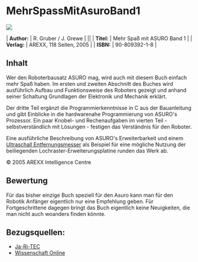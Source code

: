 # MehrSpassMitAsuroBand1

![][1]



| **Author:** | R. Gruber / J. Grewe      |
||
| **Titel:**  | Mehr Spaß mit ASURO Band 1 |
| **Verlag:** | AREXX, 118 Seiten, 2005   |
| **ISBN:**   | 90-809392-1-8             |



## Inhalt

Wer den Roboterbausatz ASURO mag, wird auch mit diesem Buch einfach mehr Spaß haben. Im ersten und zweiten Abschnitt des Buches wird ausführlich Aufbau und Funktionsweise des Roboters gezeigt und anhand seiner Schaltung Grundlagen der Elektronik und Mechanik erklärt. 

Der dritte Teil ergänzt die Programmierkenntnisse in C aus der Bauanleitung und gibt Einblicke in die hardwarenahe Programmierung von ASURO's Prozessor. Ein paar Knobel- und Rechenaufgaben im vierten Teil - selbstverständlich mit Lösungen - festigen das Verständnis für den Roboter. 

Eine ausführliche Beschreibung von ASURO's Erweiterbarkeit und einem [Ultraschall Entfernungsmesser][2] als Beispiel für eine mögliche Nutzung der beiliegenden Lochraster-Erweiterungsplatine runden das Werk ab. 

© 2005 AREXX Intelligence Centre 



## Bewertung

Für das bisher einzige Buch speziell für den Asuro kann man für den Robotik Anfänger eigentlich nur eine Empfehlung geben. Für Fortgeschrittene dagegen bringt das Buch eigentlich keine Neuigkeiten, die man nicht auch woanders finden könnte. 



## Bezugsquellen:

*   [Ja-Ri-TEC][3] 
*   [Wissenschaft Online][4]

 [1]: http://www.asurowiki.de/pmwiki/uploads/Main/asuro_buch1.jpg
 [2]: http://www.asurowiki.de/pmwiki/pmwiki.php/Main/UltraschallEntfernungsmesser
 [3]: http://www.ja-ri-tec.com/
 [4]: http://www.science-shop.de/